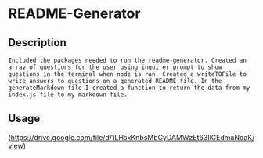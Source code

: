 # README-Generator

## Description
    Included the packages needed to run the readme-generator. Created an array of questions for the user using inquirer.prompt to show questions in the terminal when node is ran. Created a writeTOFile to write answers to questions on a generated README file. In the generateMarkdown file I created a function to return the data from my index.js file to my markdown file. 

## Usage
(https://drive.google.com/file/d/1LHsxKnbsMbCyDAMWzEt63IlCEdmaNdaK/view)
